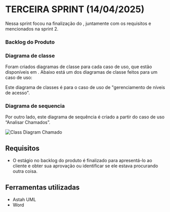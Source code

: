 # TERCEIRA SPRINT (14/04/2025)

Nessa sprint focou na finalização do , juntamente com os requisitos e  mencionados na sprint 2.

### Backlog do Produto


### Diagrama de classe 
Foram criados diagramas de classe para cada caso de uso, que estão disponíveis em . Abaixo está um dos diagramas de classe feitos para um caso de uso:

Este diagrama de classes é para o caso de uso de "gerenciamento de níveis de acesso".



### Diagrama de sequencia

Por outro lado, este diagrama de sequência é criado a partir do caso de uso “Analisar Chamados”.

![Class Diagram Chamado](https://github.com)

## Requisitos
* O estágio no backlog do produto é finalizado para apresentá-lo ao cliente e obter sua aprovação ou identificar se ele estava procurando outra coisa.

## Ferramentas utilizadas 
* Astah UML
* Word
